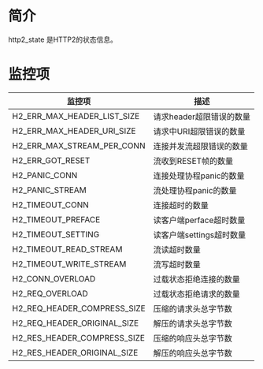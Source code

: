# 简介

http2_state 是HTTP2的状态信息。

# 监控项

| 监控项                      | 描述                          |
| --------------------------- | ---------------------------- |
| H2_ERR_MAX_HEADER_LIST_SIZE | 请求header超限错误的数量       |
| H2_ERR_MAX_HEADER_URI_SIZE  | 请求中URI超限错误的数量       |
| H2_ERR_MAX_STREAM_PER_CONN  | 连接并发流超限错误的数量      |
| H2_ERR_GOT_RESET            | 流收到RESET帧的数量           |
| H2_PANIC_CONN               | 连接处理协程panic的数量       |
| H2_PANIC_STREAM             | 流处理协程panic的数量         |
| H2_TIMEOUT_CONN             | 连接超时的数量                 |
| H2_TIMEOUT_PREFACE          | 读客户端perface超时数量         |
| H2_TIMEOUT_SETTING          | 读客户端settings超时数量        |
| H2_TIMEOUT_READ_STREAM      | 流读超时数量               |
| H2_TIMEOUT_WRITE_STREAM     | 流写超时数量               |
| H2_CONN_OVERLOAD            | 过载状态拒绝连接的数量         |
| H2_REQ_OVERLOAD             | 过载状态拒绝请求的数量         |
| H2_REQ_HEADER_COMPRESS_SIZE | 压缩的请求头总字节数           |
| H2_REQ_HEADER_ORIGINAL_SIZE | 解压的请求头总字节数           |
| H2_RES_HEADER_COMPRESS_SIZE | 压缩的响应头总字节数           |
| H2_RES_HEADER_ORIGINAL_SIZE | 解压的响应头总字节数           |
